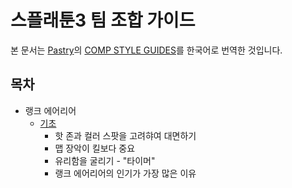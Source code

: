 # 스플래툰3 팀 조합 가이드

본 문서는 [Pastry](https://bsky.app/profile/pinkpuffypastry.bsky.social)의 [COMP STYLE GUIDES](https://docs.google.com/document/d/1NLrgzGpfDxZCiOfUuLKgaBhQ7YAMjhnsRwWSCr1-kq0/edit?usp=sharing)를 한국어로 번역한 것입니다.

## 목차

- 랭크 에어리어
  - [기초](./Zones%20101/Fundamentals.md)
    - 핫 존과 컬러 스팟을 고려햐여 대면하기
    - 맵 장악이 킬보다 중요
    - 유리함을 굴리기 - "타이머"
    - 랭크 에어리어의 인기가 가장 많은 이유
